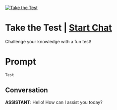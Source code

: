 
[![Take the Test](https://flow-prompt-covers.s3.us-west-1.amazonaws.com/icon/realistic/real_3.png)](https://gptcall.net/chat.html?data=%7B%22contact%22%3A%7B%22id%22%3A%22D1fPtPI2V8fG-totKMzQk%22%2C%22flow%22%3Atrue%7D%7D)
# Take the Test | [Start Chat](https://gptcall.net/chat.html?data=%7B%22contact%22%3A%7B%22id%22%3A%22D1fPtPI2V8fG-totKMzQk%22%2C%22flow%22%3Atrue%7D%7D)
Challenge your knowledge with a fun test!

# Prompt

```
Test
```

## Conversation

**ASSISTANT**: Hello! How can I assist you today?


